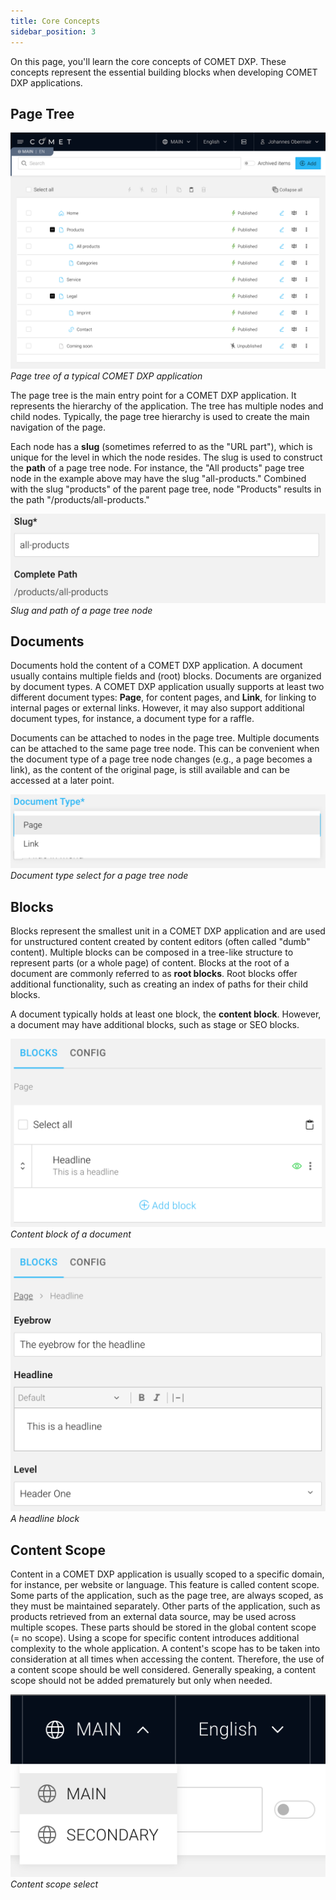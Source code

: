 ```yaml
---
title: Core Concepts
sidebar_position: 3
---
```


On this page, you'll learn the core concepts of COMET DXP. These concepts represent the essential building blocks when developing COMET DXP applications.

## Page Tree

![PageTree](images/page-tree.png)
_Page tree of a typical COMET DXP application_

The page tree is the main entry point for a COMET DXP application. It represents the hierarchy of the application. The tree has multiple nodes and child nodes. Typically, the page tree hierarchy is used to create the main navigation of the page.

Each node has a **slug** (sometimes referred to as the "URL part"), which is unique for the level in which the node resides. The slug is used to construct the **path** of a page tree node. For instance, the "All products" page tree node in the example above may have the slug "all-products." Combined with the slug "products" of the parent page tree, node "Products" results in the path "/products/all-products."

![SlugAndPath](images/slug-and-path.png)
_Slug and path of a page tree node_

## Documents

Documents hold the content of a COMET DXP application. A document usually contains multiple fields and (root) blocks.
Documents are organized by document types. A COMET DXP application usually supports at least two different document types: **Page**, for content pages, and **Link**, for linking to internal pages or external links. However, it may also support additional document types, for instance, a document type for a raffle.

Documents can be attached to nodes in the page tree. Multiple documents can be attached to the same page tree node. This can be convenient when the document type of a page tree node changes (e.g., a page becomes a link), as the content of the original page, is still available and can be accessed at a later point.

![DocumentType](images/document-type.png)
_Document type select for a page tree node_

## Blocks

Blocks represent the smallest unit in a COMET DXP application and are used for unstructured content created by content editors (often called "dumb" content). Multiple blocks can be composed in a tree-like structure to represent parts (or a whole page) of content.
Blocks at the root of a document are commonly referred to as **root blocks**. Root blocks offer additional functionality, such as creating an index of paths for their child blocks.

A document typically holds at least one block, the **content block**. However, a document may have additional blocks, such as stage or SEO blocks.

![ContentBlock](images/content-block.png)
_Content block of a document_

![HeadlineBlock](images/headline-block.png)
_A headline block_

## Content Scope

Content in a COMET DXP application is usually scoped to a specific domain, for instance, per website or language. This feature is called content scope. Some parts of the application, such as the page tree, are always scoped, as they must be maintained separately. Other parts of the application, such as products retrieved from an external data source, may be used across multiple scopes. These parts should be stored in the global content scope (= no scope).
Using a scope for specific content introduces additional complexity to the whole application. A content's scope has to be taken into consideration at all times when accessing the content. Therefore, the use of a content scope should be well considered. Generally speaking, a content scope should not be added prematurely but only when needed.

![ContentScope](images/content-scope.png)
_Content scope select_
